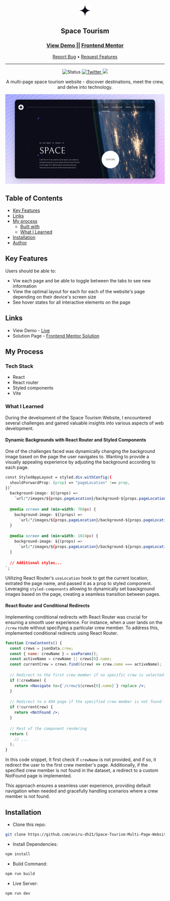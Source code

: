 <div align="center">

  <img src="./public/images/shared/logo.svg" alt="logo" width="40" height="auto">

  <h2>Space Tourism</h2>

  <h3>
    <a href="https://space-tourism-multi-page-website-ivory.vercel.app/">
      <strong>View Demo</strong>
    </a>
    ||
    <a href="https://www.frontendmentor.io/solutions/space-tourism-multipage-website-HxYs_fHRjN">
      <strong>Frontend Mentor</strong>
    </a>
  </h3>

  <div align="center">
    <a href="https://github.com/aniru-dh21/Space-Tourism-Multi-Page-Website/issues">Report Bug</a>
    •
    <a href="https://github.com/aniru-dh21/Space-Tourism-Multi-Page-Website/pulls">Request Features</a>
  </div>

  <hr>
  
</div>

<div align="center">

  <img src="https://img.shields.io/badge/Status-Completed-success?style=flat" alt="Status" />

  <a href="https://twitter.com/Dh21Aniru" target="_blank">
    <img alt='Twitter' src="https://img.shields.io/badge/@Dh21Aniru-100000?style=for-the-badge&logo=Twitter&logoColor=00C9F7&labelColor=3F3F3F&color=0092FA">
  </a>

  <a href="https://www.linkedin.com/in/ramachandra-anirudh-vemulapalli-554b551ba/" target="_blank">
    <img src="https://img.shields.io/badge/@Dh21Aniru-100000?style=for-the-badge&logo=LinkedIn&logoColor=00a0dc&labelColor=2F2F2F&color=0077b5">
  </a>
  
</div>

<p align="center">
  A multi-page space tourism website - discover destinations, meet the crew, and delve into technology. 
</p>

<a align="center" href="https://space-tourism-multi-page-website-ivory.vercel.app/">

  ![Screenshot](./public/thumbnail-preview.jpg)
  
</a>

## Table of Contents

- [Key Features](#key-features)
- [Links](#links)
- [My process](#my-process)
  - [Built with](#built-with)
  - [What I Learned](#what-i-learned)
- [Installation](#installation)
- [Author](#author)

## Key Features

Users should be able to:

- Viw each page and be able to toggle between the tabs to see new information
- View the optimal layout for each for each of the website's page depending on their device's screen size
- See hover states for all interactive elements on the page

## Links

- View Demo - [Live](https://space-tourism-multi-page-website-ivory.vercel.app/)
- Solution Page - [Frontend Mentor Solution](https://www.frontendmentor.io/solutions/space-tourism-multipage-website-HxYs_fHRjN)

## My Process

### Tech Stack

- React
- React router
- Styled components
- Vite

### What I Learned

During the development of the Space Tourism Website, I encountered several challenges and gained valuable insights into various aspects of web development.

#### Dynamic Backgrounds with React Router and Styled Components

One of the challenges faced was dynamically changing the background image based on the page the user navigates to. Wanting to provide a visually appealing experience by adjusting the background according to each page.

```css
const StyledAppLayout = styled.div.withConfig({
  shouldForwardProp: (prop) => "pageLocation" !== prop,
})`
  background-image: ${(props) =>
    `url("/images/${props.pageLocation}/background-${props.pageLocation}-mobile.jpg")`};

  @media screen and (min-width: 768px) {
    background-image: ${(props) =>
      `url("/images/${props.pageLocation}/background-${props.pageLocation}-tablet.jpg")`};
  }

  @media screen and (min-width: 1024px) {
    background-image: ${(props) =>
      `url("/images/${props.pageLocation}/background-${props.pageLocation}-desktop.jpg")`};
  }

  // Additional styles...
`;
```

Utilizing React Router's `useLocation` hook to get the current location, extrated the page name, and passed it as a prop to styled component. Leveraging `styled-components` allowing to dynamically set baackground images based on the page, creating a seamless transition between pages.

#### React Router and Conditional Redirects

Implementing conditional redirects with React Router was crucial for ensuring a smooth user experience. For instance, when a user lands on the `/crew` route without specifying a particular crew member. To address this, implemented conditional redirects using React Router. 

```jsx
function CrewContents() {
  const crews = jsonData.crew;
  const { name: crewName } = useParams();
  const activeName = crewName || crews[0].name;
  const currentCrew = crews.find((crew) => crew.name === activeName);

  // Redirect to the first crew member if no specific crew is selected
  if (!crewName) {
    return <Navigate to={`/crew/${crews[0].name}`} replace />;
  }

  // Redirect to a 404 page if the specified crew member is not found
  if (!currentCrew) {
    return <NotFound />;
  }

  // Rest of the component rendering
  return (
    // ...
  );
}
```

In this code snippet, It first check if `crewName` is not provided, and if so, it redirect the user to the first crew member's page. Additionally, if the specified crew member is not found in the dataset, a redirect to a custom NotFound page is implemented.

This approach ensures a seamless user experience, providing default navigation when needed and gracefully handling scenarios where a crew member is not found.

## Installation

- Clone this repo:

```sh
git clone https://github.com/aniru-dh21/Space-Tourism-Multi-Page-Website.git
```

- Install Dependencies:

```sh
npm install
```

- Build Command:

```sh
npm run build
```

- Live Server:

```sh
npm run dev
```
